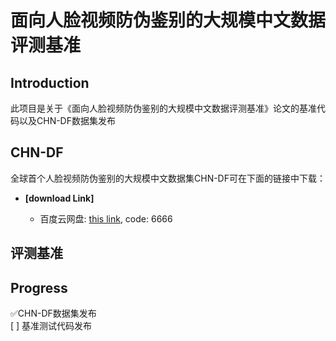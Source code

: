 # 面向人脸视频防伪鉴别的大规模中文数据评测基准
## Introduction
此项目是关于《面向人脸视频防伪鉴别的大规模中文数据评测基准》论文的基准代码以及CHN-DF数据集发布
## CHN-DF
全球首个人脸视频防伪鉴别的大规模中文数据集CHN-DF可在下面的链接中下载：
   - **[download Link]**
     
     - 百度云网盘: [this link](https://pan.baidu.com/s/1DqKtDQBw20dd9Ry1gzkTXg), code: 6666
## 评测基准

## Progress

<div>✅CHN-DF数据集发布</div>
<div> [ ] 基准测试代码发布</div>

